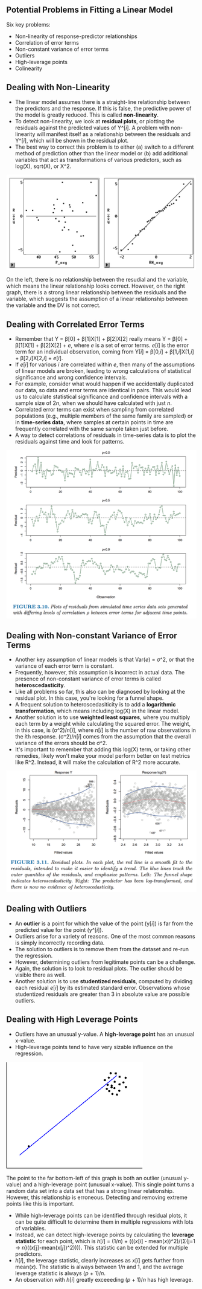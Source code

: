 ## Potential Problems in Fitting a Linear Model

Six key problems:

* Non-linearity of response-predictor relationships
* Correlation of error terms
* Non-constant variance of error terms
* Outliers
* High-leverage points
* Colinearity


## Dealing with Non-Linearity

* The linear model assumes there is a straight-line relationship between the predictors and the response.  If this is false, the predictive power of the model is greatly reduced.  This is called **non-linearity**.
* To detect non-linearity, we look at **residual plots**, or plotting the residuals against the predicted values of Y^[*i*].  A problem with non-linearity will manifest itself as a relationship between the residuals and Y^[*i*], which will be shown in the residual plot.
* The best way to correct this problem is to either (a) switch to a different method of prediction other than the linear model or (b) add additional variables that act as transformations of various predictors, such as log(X), sqrt(X), or X^2.

![](../images/residual-plots.png)

On the left, there is no relationship between the resudial and the variable, which means the linear relationship looks correct.  However, on the right graph, there is a strong linear relationship between the residuals and the variable, which suggests the assumption of a linear relationship between the variable and the DV is not correct.


## Dealing with Correlated Error Terms

* Remember that Y = β[0] + β[1]X[1] + β[2]X[2] really means Y = β[0] + β[1]X[1] + β[2]X[2] + *e*, where *e* is a set of error terms.  *e*[*i*] is the error term for an individual observation, coming from Y[*i*] = β[0,*i*] + β[1,*i*]X[1,*i*] + β[2,*i*]X[2,*i*] + *e*[*i*].
* If *e*[*i*] for various *i* are correlated within *e*, then many of the assumptions of linear models are broken, leading to wrong calculations of statistical significance and wrong confidence intervals.
* For example, consider what would happen if we accidentally duplicated our data, so data and error terms are identical in pairs.  This would lead us to calculate statistical significance and confidence intervals with a sample size of 2*n*, when we should have calculated with just *n*.
* Correlated error terms can exist when sampling from correlated populations (e.g., multiple members of the same family are sampled) or in **time-series data**, where samples at certain points in time are frequently correlated with the same sample taken just before.
* A way to detect correlations of residuals in time-series data is to plot the residuals against time and look for patterns.

![](../images/errors-over-time.png)


## Dealing with Non-constant Variance of Error Terms

* Another key assumption of linear models is that Var(*e*) = σ^2, or that the variance of each error term is constant.
* Frequently, however, this assumption is incorrect in actual data.  The presence of non-constant variance of error terms is called **heteroscedasticity**.
* Like all problems so far, this also can be diagnosed by looking at the residual plot.  In this case, you're looking for a funnel shape.
* A frequent solution to heteroscedasiticity is to add a **logarithmic transformation**, which means including log(X) in the linear model.
* Another solution is to use **weighted least squares**, where you multiply each term by a weight while calculating the squared error.  The weight, in this case, is (σ^2)/*n*[*i*], where *n*[*i*] is the number of raw observations in the *i*th response.  (σ^2)/*n*[*i*] comes from the assumption that the overall variance of the errors should be σ^2.
* It's important to remember that adding this log(X) term, or taking other remedies, likely won't make your model perform better on test metrics like R^2.  Instead, it will make the calculation of R^2 more accurate.

![](../images/heteroscedasticity.png)


## Dealing with Outliers

* An **outlier** is a point for which the value of the point (y[*i*]) is far from the predicted value for the point (y^[*i*]).
* Outliers arise for a variety of reasons.  One of the most common reasons is simply incorrectly recording data.
* The solution to outliers is to remove them from the dataset and re-run the regression.
* However, determining outliers from legitimate points can be a challenge.
* Again, the solution is to look to residual plots.  The outlier should be visible there as well.
* Another solution is to use **studentized residuals**, computed by dividing each residual *e*[*i*] by its estimated standard error. Observations whose studentized residuals are greater than 3 in absolute value are possible outliers.


## Dealing with High Leverage Points

* Outliers have an unusual y-value.  A **high-leverage point** has an unusual x-value.
* High-leverage points tend to have very sizable influence on the regression.

![](../images/high-leverage-point.png)

The point to the far bottom-left of this graph is both an outlier (unusual y-value) and a high-leverage point (unusual x-value).  This single point turns a random data set into a data set that has a strong linear relationship.  However, this relationship is erroneous.  Detecting and removing extreme points like this is important.

* While high-leverage points can be identified through residual plots, it can be quite difficult to determine them in multiple regressions with lots of variables.
* Instead, we can detect high-leverage points by calculating the **leverage statistic** for each point, which is *h*[*i*] = (1/*n*) + (((*x*[*i*] - mean(*x*))^2)/(Σ{j=1 -> *n*}((*x*[j]-mean(x[*j*])^2)))).  This statistic can be extended for multiple predictors.
* *h*[*i*], the leverage statistic, clearly increases as *x*[*i*] gets further from mean(*x*).  The statistic is always between 1/*n* and 1, and the average leverage statistic is always (*p* + 1)/*n*.
* An observation with *h*[*i*] greatly exceeeding (*p* + 1)/*n* has high leverage.
